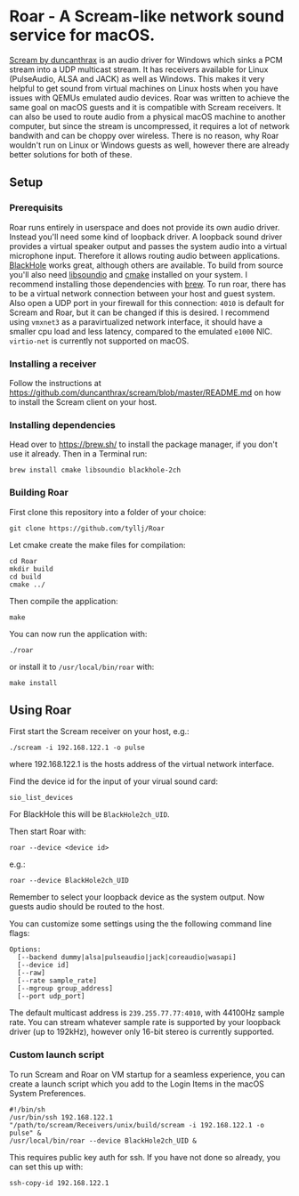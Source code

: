 # Roar - A Scream-like network sound service for macOS.

[Scream by duncanthrax](https://github.com/duncanthrax/scream) is an audio driver for Windows which sinks a PCM stream into a UDP multicast stream. It has receivers available for Linux (PulseAudio, ALSA and JACK) as well as Windows. This makes it very helpful to get sound from virtual machines on Linux hosts when you have issues with QEMUs emulated audio devices.
Roar was written to achieve the same goal on macOS guests and it is compatible with Scream receivers. It can also be used to route audio from a physical macOS machine to another computer, but since the stream is uncompressed, it requires a lot of network bandwith and can be choppy over wireless. There is no reason, why Roar wouldn't run on Linux or Windows guests as well, however there are already better solutions for both of these.

## Setup
### Prerequisits
Roar runs entirely in userspace and does not provide its own audio driver. Instead you'll need some kind of loopback driver. A loopback sound driver provides a virtual speaker output and passes the system audio into a virtual microphone input. Therefore it allows routing audio between applications. [BlackHole](https://github.com/ExistentialAudio/BlackHole) works great, although others are available. To build from source you'll also need  [libsoundio](https://github.com/andrewrk/libsoundio) and [cmake](https://github.com/Kitware/CMake) installed on your system. I recommend installing those dependencies with [brew](https://brew.sh/). To run roar, there has to be a virtual network connection between your host and guest system. Also open a UDP port in your firewall for this connection: `4010` is default for Scream and Roar, but it can be changed if this is desired. I recommend using `vmxnet3` as a paravirtualized network interface, it should have a smaller cpu load and less latency, compared to the emulated `e1000` NIC. `virtio-net` is currently not supported on macOS.

### Installing a receiver
Follow the instructions at https://github.com/duncanthrax/scream/blob/master/README.md on how to install the Scream client on your host.

### Installing dependencies
Head over to https://brew.sh/ to install the package manager, if you don't use it already.
Then in a Terminal run:
```
brew install cmake libsoundio blackhole-2ch
```

### Building Roar
First clone this repository into a folder of your choice:
```
git clone https://github.com/tyllj/Roar
```

Let cmake create the make files for compilation:
```
cd Roar
mkdir build
cd build
cmake ../
```
Then compile the application:
```
make
```

You can now run the application with:
```
./roar
```
or install it to `/usr/local/bin/roar` with:
```
make install
```
## Using Roar
First start the Scream receiver on your host, e.g.:
```
./scream -i 192.168.122.1 -o pulse
```
where 192.168.122.1 is the hosts address of the virtual network interface.

Find the device id for the input of your virual sound card:
```
sio_list_devices
```
For BlackHole this will be `BlackHole2ch_UID`.

Then start Roar with:
```
roar --device <device id>
```
e.g.:
```
roar --device BlackHole2ch_UID
```

Remember to select your loopback device as the system output. Now guests audio should be routed to the host.

You can customize some settings using the the following command line flags:
```
Options:
  [--backend dummy|alsa|pulseaudio|jack|coreaudio|wasapi]
  [--device id]
  [--raw]
  [--rate sample_rate]
  [--mgroup group_address]
  [--port udp_port]
```
The default multicast address is `239.255.77.77:4010`, with 44100Hz sample rate.
You can stream whatever sample rate is supported by your loopback driver (up to 192kHz), however only 16-bit stereo is currently supported.

### Custom launch script
To run Scream and Roar on VM startup for a seamless experience, you can create a launch script which you add to the Login Items in the macOS System Preferences.
```
#!/bin/sh
/usr/bin/ssh 192.168.122.1 "/path/to/scream/Receivers/unix/build/scream -i 192.168.122.1 -o pulse" &
/usr/local/bin/roar --device BlackHole2ch_UID &
```

This requires public key auth for ssh. If you have not done so already, you can set this up with:
```
ssh-copy-id 192.168.122.1
```
